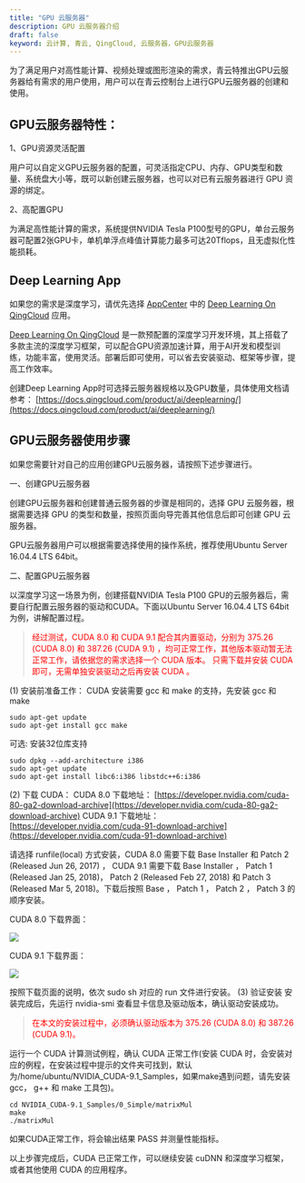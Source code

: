 ```yaml
---
title: "GPU 云服务器"
description: GPU 云服务器介绍
draft: false
keyword: 云计算, 青云, QingCloud, 云服务器，GPU云服务器
---
```


为了满足用户对高性能计算、视频处理或图形渲染的需求，青云特推出GPU云服务器给有需求的用户使用，用户可以在青云控制台上进行GPU云服务器的创建和使用。

## GPU云服务器特性：

1、GPU资源灵活配置

用户可以自定义GPU云服务器的配置，可灵活指定CPU、内存、GPU类型和数量、系统盘大小等，既可以新创建云服务器，也可以对已有云服务器进行 GPU 资源的绑定。

2、高配置GPU

为满足高性能计算的需求，系统提供NVIDIA Tesla P100型号的GPU，单台云服务器可配置2张GPU卡，单机单浮点峰值计算能力最多可达20Tflops，且无虚拟化性能损耗。

## Deep Learning App

如果您的需求是深度学习，请优先选择 [AppCenter](https://appcenter.qingcloud.com/) 中的 [Deep Learning On QingCloud](https://appcenter.qingcloud.com/apps/app-ptor186d/Deep%20Learning%20On%20QingCloud) 应用。

[Deep Learning On QingCloud](https://appcenter.qingcloud.com/apps/app-ptor186d/Deep%20Learning%20On%20QingCloud) 是一款预配置的深度学习开发环境，其上搭载了多款主流的深度学习框架，可以配合GPU资源加速计算，用于AI开发和模型训练，功能丰富，使用灵活。部署后即可使用，可以省去安装驱动、框架等步骤，提高工作效率。

创建Deep Learning App时可选择云服务器规格以及GPU数量，具体使用文档请参考：
[https://docs.qingcloud.com/product/ai/deeplearning/](https://docs.qingcloud.com/product/ai/deeplearning/)

## GPU云服务器使用步骤

如果您需要针对自己的应用创建GPU云服务器，请按照下述步骤进行。

一、创建GPU云服务器

创建GPU云服务器和创建普通云服务器的步骤是相同的，选择 GPU 云服务器，根据需要选择 GPU 的类型和数量，按照页面向导完善其他信息后即可创建 GPU 云服务器。

GPU云服务器用户可以根据需要选择使用的操作系统，推荐使用Ubuntu Server 16.04.4 LTS 64bit。

二、配置GPU云服务器

以深度学习这一场景为例，创建搭载NVIDIA Tesla P100 GPU的云服务器后，需要自行配置云服务器的驱动和CUDA。下面以Ubuntu Server 16.04.4 LTS 64bit为例，讲解配置过程。

> <span style="color:red">经过测试，CUDA 8.0 和 CUDA 9.1 配合其内置驱动，分别为 375.26 (CUDA 8.0) 和 387.26 (CUDA 9.1) ，均可正常工作，其他版本驱动暂无法正常工作，请依据您的需求选择一个 CUDA 版本。</span>
> <span style="color:red">只需下载并安装 CUDA 即可，无需单独安装驱动之后再安装 CUDA 。</span>

(1) 安装前准备工作：
CUDA 安装需要 gcc 和 make 的支持，先安装 gcc 和 make
```shell
sudo apt-get update
sudo apt-get install gcc make
```
可选: 安装32位库支持
```shell
sudo dpkg --add-architecture i386
sudo apt-get update
sudo apt-get install libc6:i386 libstdc++6:i386
```
(2) 下载 CUDA：
CUDA 8.0 下载地址： [https://developer.nvidia.com/cuda-80-ga2-download-archive](https://developer.nvidia.com/cuda-80-ga2-download-archive)
CUDA 9.1 下载地址： [https://developer.nvidia.com/cuda-91-download-archive](https://developer.nvidia.com/cuda-91-download-archive)

请选择 runfile(local) 方式安装，CUDA 8.0 需要下载 Base Installer 和 Patch 2 (Released Jun 26, 2017) ， CUDA 9.1 需要下载 Base Installer ， Patch 1 (Released Jan 25, 2018)， Patch 2 (Released Feb 27, 2018) 和 Patch 3 (Released Mar 5, 2018)。下载后按照 Base ， Patch 1 ， Patch 2 ， Patch 3 的顺序安装。

CUDA 8.0 下载界面：

![](/compute/vm/manual/_images/cuda_8_0.png)

CUDA 9.1 下载界面：

![](/compute/vm/manual/_images/cuda_9_1.png)

按照下载页面的说明，依次 sudo sh 对应的 run 文件进行安装。
(3) 验证安装
安装完成后，先运行 nvidia-smi 查看显卡信息及驱动版本，确认驱动安装成功。
> <span style="color:red">在本文的安装过程中，必须确认驱动版本为 375.26 (CUDA 8.0) 和 387.26 (CUDA 9.1)。</span>

运行一个 CUDA 计算测试例程，确认 CUDA 正常工作(安装 CUDA 时，会安装对应的例程，在安装过程中提示的文件夹可找到，默认为/home/ubuntu/NVIDIA_CUDA-9.1_Samples，如果make遇到问题，请先安装 gcc， g++ 和 make 工具包)。
```shell
cd NVIDIA_CUDA-9.1_Samples/0_Simple/matrixMul
make
./matrixMul
```
如果CUDA正常工作，将会输出结果 PASS 并测量性能指标。

以上步骤完成后，CUDA 已正常工作，可以继续安装 cuDNN 和深度学习框架，或者其他使用 CUDA 的应用程序。
